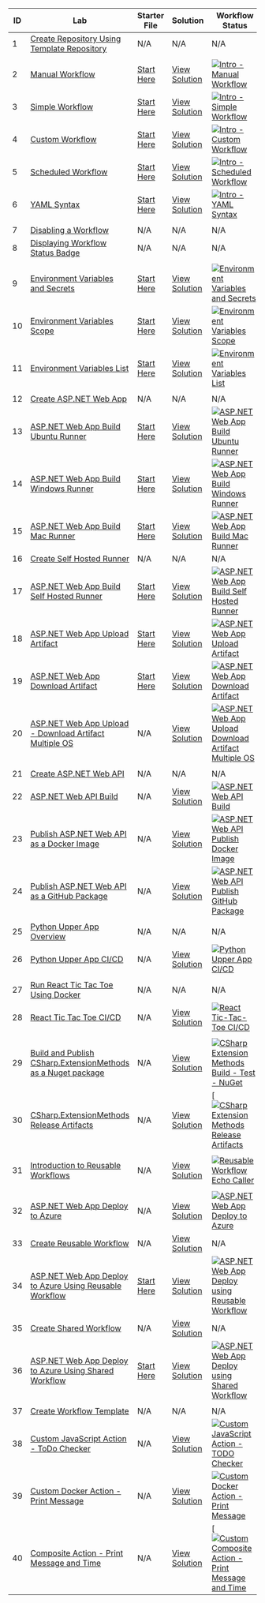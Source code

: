 | ID  | Lab                                                | Starter File                                     | Solution                                      | Workflow Status                                                                                      |
|-----|----------------------------------------------------|-------------------------------------------------|------------------------------------------------|-------------------------------------------------------------------------------------------------------|
| 1   | [Create Repository Using Template Repository](./labs/create-repository-using-template-repository-lab.md) | N/A                                              | N/A                                              | N/A                                                                                                  |
|     |            |            |            |            |
| 2   | [Manual Workflow](./labs/intro/intro-manual-workflow-lab.md) | [Start Here](./labs/intro/intro-manual-workflow-starter.md) | [View Solution](./labs/intro/intro-manual-workflow-solution.md) | [![Intro - Manual Workflow](https://github.com/prasadhonrao/github-actions-workshop/actions/workflows/intro-manual-workflow.yml/badge.svg)](https://github.com/prasadhonrao/github-actions-workshop/actions/workflows/intro-manual-workflow.yml) |
| 3   | [Simple Workflow](./labs/intro/intro-simple-workflow-lab.md) | [Start Here](./labs/intro/intro-simple-workflow-starter.md) | [View Solution](./labs/intro/intro-simple-workflow-solution.md) | [![Intro - Simple Workflow](https://github.com/prasadhonrao/github-actions-workshop/actions/workflows/intro-simple-workflow.yml/badge.svg)](https://github.com/prasadhonrao/github-actions-workshop/actions/workflows/intro-simple-workflow.yml) |
| 4   | [Custom Workflow](./labs/intro/intro-custom-workflow-lab.md) | [Start Here](./labs/intro/intro-custom-workflow-starter.md) | [View Solution](./labs/intro/intro-custom-workflow-solution.md) | [![Intro - Custom Workflow](https://github.com/prasadhonrao/github-actions-workshop/actions/workflows/intro-custom-workflow.yml/badge.svg)](https://github.com/prasadhonrao/github-actions-workshop/actions/workflows/intro-custom-workflow.yml) |
| 5   | [Scheduled Workflow](./labs/intro/intro-scheduled-workflow-lab.md) | [Start Here](./labs/intro/intro-scheduled-workflow-starter.md) | [View Solution](./labs/intro/intro-scheduled-workflow-solution.md) | [![Intro - Scheduled Workflow](https://github.com/prasadhonrao/github-actions-workshop/actions/workflows/intro-scheduled-workflow.yml/badge.svg)](https://github.com/prasadhonrao/github-actions-workshop/actions/workflows/intro-scheduled-workflow.yml) |
| 6   | [YAML Syntax](./labs/intro/intro-yaml-syntax-lab.md) | [Start Here](./labs/intro/intro-yaml-syntax-starter.md) | [View Solution](./labs/intro/intro-yaml-syntax-solution.md) | [![Intro - YAML Syntax](https://github.com/prasadhonrao/github-actions-workshop/actions/workflows/intro-yaml-syntax.yml/badge.svg)](https://github.com/prasadhonrao/github-actions-workshop/actions/workflows/intro-yaml-syntax.yml) |
|     |            |            |            |            |
| 7   | [Disabling a Workflow](./labs/misc/disabling-a-workflow-lab.md) | N/A                                              | N/A                                              | N/A                                                                                                  |
| 8   | [Displaying Workflow Status Badge](./labs/misc/displaying-workflow-status-badge-lab.md) | N/A                                              | N/A                                              | N/A                                                                                                  |
|     |            |            |            |            |
| 9   | [Environment Variables and Secrets](./labs/env-var/env-var-secrets-lab.md) | [Start Here](./labs/env-var/env-var-secrets-starter.md) | [View Solution](./labs/env-var/env-var-secrets-solution.md) | [![Environment Variables and Secrets](https://github.com/prasadhonrao/github-actions-workshop/actions/workflows/env-var-secrets.yml/badge.svg)](https://github.com/prasadhonrao/github-actions-workshop/actions/workflows/env-var-secrets.yml) |
| 10   | [Environment Variables Scope](./labs/env-var/env-var-scope-lab.md) | [Start Here](./labs/env-var/env-var-scope-starter.md) | [View Solution](./labs/env-var/env-var-scope-solution.md) | [![Environment Variables Scope](https://github.com/prasadhonrao/github-actions-workshop/actions/workflows/env-var-scope.yml/badge.svg)](https://github.com/prasadhonrao/github-actions-workshop/actions/workflows/env-var-scope.yml) |
| 11   | [Environment Variables List](./labs/env-var/env-var-list-lab.md) | [Start Here](./labs/env-var/env-var-list-starter.md) | [View Solution](./labs/env-var/env-var-list-solution.md) | [![Environment Variables List](https://github.com/prasadhonrao/github-actions-workshop/actions/workflows/env-var-list.yml/badge.svg)](https://github.com/prasadhonrao/github-actions-workshop/actions/workflows/env-var-list.yml) |
|     |            |            |            |            |
| 12   | [Create ASP.NET Web App](./labs/aspnet-webapp/create-aspnet-webapp-lab.md) | N/A                                              | N/A                                              | N/A                                                                                                  |
| 13   | [ASP.NET Web App Build Ubuntu Runner](./labs/aspnet-webapp/build-ubuntu-runner-lab.md) | [Start Here](./labs/aspnet-webapp/build-ubuntu-runner-starter.md) | [View Solution](./labs/aspnet-webapp/build-ubuntu-runner-solution.md) | [![ASP.NET Web App Build Ubuntu Runner](https://github.com/prasadhonrao/github-actions-workshop/actions/workflows/aspnet-webapp-build-ubuntu-runner.yml/badge.svg)](https://github.com/prasadhonrao/github-actions-workshop/actions/workflows/aspnet-webapp-build-ubuntu-runner.yml) |
| 14   | [ASP.NET Web App Build Windows Runner](./labs/aspnet-webapp/build-windows-runner-lab.md) | [Start Here](./labs/aspnet-webapp/build-windows-runner-starter.md) | [View Solution](./labs/aspnet-webapp/build-windows-runner-solution.md) | [![ASP.NET Web App Build Windows Runner](https://github.com/prasadhonrao/github-actions-workshop/actions/workflows/aspnet-webapp-build-windows-runner.yml/badge.svg)](https://github.com/prasadhonrao/github-actions-workshop/actions/workflows/aspnet-webapp-build-windows-runner.yml) |
| 15   | [ASP.NET Web App Build Mac Runner](./labs/aspnet-webapp/build-mac-runner-lab.md) | [Start Here](./labs/aspnet-webapp/build-mac-runner-starter.md) | [View Solution](./labs/aspnet-webapp/build-mac-runner-solution.md) | [![ASP.NET Web App Build Mac Runner](https://github.com/prasadhonrao/github-actions-workshop/actions/workflows/aspnet-webapp-build-mac-runner.yml/badge.svg)](https://github.com/prasadhonrao/github-actions-workshop/actions/workflows/aspnet-webapp-build-mac-runner.yml) |
| 16   | [Create Self Hosted Runner](./labs/create-self-hosted-runner-lab.md) | N/A                                              | N/A                                              | N/A                                                                                                  |
| 17   | [ASP.NET Web App Build Self Hosted Runner](./labs/aspnet-webapp/build-self-hosted-runner-lab.md) | [Start Here](./labs/aspnet-webapp/build-self-hosted-runner-starter.md) | [View Solution](./labs/aspnet-webapp/build-self-hosted-runner-solution.md) | [![ASP.NET Web App Build Self Hosted Runner](https://github.com/prasadhonrao/github-actions-workshop/actions/workflows/aspnet-webapp-build-self-hosted-runner.yml/badge.svg)](https://github.com/prasadhonrao/github-actions-workshop/actions/workflows/aspnet-webapp-build-self-hosted-runner.yml) |
| 18   | [ASP.NET Web App Upload Artifact](./labs/aspnet-webapp/upload-artifact-lab.md) | [Start Here](./labs/aspnet-webapp/upload-artifact-starter.md) | [View Solution](./labs/aspnet-webapp/upload-artifact-solution.md) | [![ASP.NET Web App Upload Artifact](https://github.com/prasadhonrao/github-actions-workshop/actions/workflows/aspnet-webapp-upload-artifact.yml/badge.svg)](https://github.com/prasadhonrao/github-actions-workshop/actions/workflows/aspnet-webapp-upload-artifact.yml) |
| 19   | [ASP.NET Web App Download Artifact](./labs/aspnet-webapp/download-artifact-lab.md) | [Start Here](./labs/aspnet-webapp/download-artifact-starter.md) | [View Solution](./labs/aspnet-webapp/download-artifact-solution.md) | [![ASP.NET Web App Download Artifact](https://github.com/prasadhonrao/github-actions-workshop/actions/workflows/aspnet-webapp-download-artifact.yml/badge.svg)](https://github.com/prasadhonrao/github-actions-workshop/actions/workflows/aspnet-webapp-download-artifact.yml) |
| 20   | [ASP.NET Web App Upload - Download Artifact Multiple OS](./labs/aspnet-webapp/upload-download-artifact-multiple-os-lab.md) | N/A                                              | [View Solution](./labs/aspnet-webapp/upload-download-artifact-multiple-os-solution.md) | [![ASP.NET Web App Upload Download Artifact Multiple OS](https://github.com/prasadhonrao/github-actions-workshop/actions/workflows/aspnet-webapp-upload-download-artifact-multiple-os.yml/badge.svg)](https://github.com/prasadhonrao/github-actions-workshop/actions/workflows/aspnet-webapp-upload-download-artifact-multiple-os.yml) |
|     |            |            |            |            |
| 21   | [Create ASP.NET Web API](./labs/aspnet-webapi/create-aspnet-webapi-lab.md) | N/A                                              | N/A                                              | N/A                                                                                                  |
| 22   | [ASP.NET Web API Build](./labs/aspnet-webapi/build-lab.md) | N/A                                              | [View Solution](./labs/aspnet-webapi/build-solution.md) | [![ASP.NET Web API Build](https://github.com/prasadhonrao/github-actions-workshop/actions/workflows/aspnet-webapi-build.yml/badge.svg)](https://github.com/prasadhonrao/github-actions-workshop/actions/workflows/aspnet-webapi-build.yml) |
| 23   | [Publish ASP.NET Web API as a Docker Image](./labs/aspnet-webapi/publish-docker-image-lab.md) | N/A                                              | [View Solution](./labs/aspnet-webapi/publish-docker-image-solution.md) | [![ASP.NET Web API Publish Docker Image](https://github.com/prasadhonrao/github-actions-workshop/actions/workflows/aspnet-webapi-publish-docker-image.yml/badge.svg)](https://github.com/prasadhonrao/github-actions-workshop/actions/workflows/aspnet-webapi-publish-docker-image.yml) |
| 24   | [Publish ASP.NET Web API as a GitHub Package](./labs/aspnet-webapi/publish-github-package-lab.md) | N/A                                              | [View Solution](./labs/aspnet-webapi/publish-github-package-solution.md) | [![ASP.NET Web API Publish GitHub Package](https://github.com/prasadhonrao/github-actions-workshop/actions/workflows/aspnet-webapi-publish-github-package.yml/badge.svg)](https://github.com/prasadhonrao/github-actions-workshop/actions/workflows/aspnet-webapi-publish-github-package.yml) |
|     |            |            |            |            |
| 25   | [Python Upper App Overview](./labs/python-upper/python-upper-app-overview.md) | N/A                                              | N/A                                              | N/A                                                                                                  |
| 26   | [Python Upper App CI/CD](./labs/python-upper/python-upper-app-ci-cd-lab.md) | N/A                                              | [View Solution](./labs/python-upper/python-upper-app-ci-cd-solution.md) | [![Python Upper App CI/CD](https://github.com/prasadhonrao/github-actions-workshop/actions/workflows/python-upper-app-ci-cd.yml/badge.svg)](https://github.com/prasadhonrao/github-actions-workshop/actions/workflows/python-upper-app-ci-cd.yml) |
|     |            |            |            |            |
| 27   | [Run React Tic Tac Toe Using Docker](./labs/react-tic-tac-toe/run-react-tic-tac-toe-using-docker.md) | N/A                                              | N/A                                              | N/A                                                                                                  |
| 28   | [React Tic Tac Toe CI/CD](./labs/react-tic-tac-toe/react-tic-tac-toe-ci-cd-lab.md) | N/A                                              | [View Solution](./labs/react-tic-tac-toe/react-tic-tac-toe-ci-cd-solution.md) | [![React Tic-Tac-Toe CI/CD](https://github.com/prasadhonrao/github-actions-workshop/actions/workflows/react-tic-tac-toe-ci-cd.yml/badge.svg)](https://github.com/prasadhonrao/github-actions-workshop/actions/workflows/react-tic-tac-toe-ci-cd.yml) |
|     |            |            |            |            |
| 29   | [Build and Publish CSharp.ExtensionMethods as a Nuget package ](./labs/csharp-extension-methods/csharp-extension-methods-build-test-nuget.md) | N/A                                              | [View Solution](./labs/csharp-extension-methods/csharp-extension-methods-build-test-nuget-solution.md) | [![CSharp Extension Methods Build - Test - NuGet](https://github.com/prasadhonrao/github-actions-workshop/actions/workflows/csharp-extension-methods-build-test-nuget.yml/badge.svg)](https://github.com/prasadhonrao/github-actions-workshop/actions/workflows/csharp-extension-methods-build-test-nuget.yml) |
| 30   | [CSharp.ExtensionMethods Release Artifacts ](./labs/csharp-extension-methods/csharp-extension-methods-release-artifacts.md) | N/A                                              | [View Solution](./labs/csharp-extension-methods/csharp-extension-methods-release-artifacts-solution.md) | [[![CSharp Extension Methods Release Artifacts](https://github.com/prasadhonrao/github-actions-workshop/actions/workflows/csharp-extension-methods-release-artifacts.yml/badge.svg)](https://github.com/prasadhonrao/github-actions-workshop/actions/workflows/csharp-extension-methods-release-artifacts.yml) |
|     |            |            |            |            |
| 31   | [Introduction to Reusable Workflows](./labs/reusable-workflow/reusable-workflow-lab.md) | N/A                                              | [View Solution](./labs/reusable-workflow/reusable-workflow-solution.md) | [![Reusable Workflow Echo Caller](https://github.com/prasadhonrao/github-actions-workshop/actions/workflows/reusable-workflow-echo-caller.yml/badge.svg)](https://github.com/prasadhonrao/github-actions-workshop/actions/workflows/reusable-workflow-echo-caller.yml) |
|     |            |            |            |            |
| 32   | [ASP.NET Web App Deploy to Azure](./labs/aspnet-webapp/deploy-to-azure-lab.md) | N/A                                              | [View Solution](./labs/aspnet-webapp/deploy-to-azure-solution.md) | [![ASP.NET Web App Deploy to Azure](https://github.com/prasadhonrao/github-actions-workshop/actions/workflows/aspnet-webapp-deploy-to-azure.yml/badge.svg)](https://github.com/prasadhonrao/github-actions-workshop/actions/workflows/aspnet-webapp-deploy-to-azure.yml) |
| 33   | [Create Reusable Workflow](./labs/aspnet-webapp/create-reusable-workflow-lab.md) | N/A                                              | [View Solution](./labs/aspnet-webapp/create-reusable-workflow-solution.md) | N/A                                                                                                  |
| 34   | [ASP.NET Web App Deploy to Azure Using Reusable Workflow](./labs/aspnet-webapp/deploy-to-azure-reusable-workflow-lab.md) | [Start Here](./labs/aspnet-webapp/deploy-to-azure-reusable-workflow-starter.md) | [View Solution](./labs/aspnet-webapp/deploy-to-azure-reusable-workflow-solution.md) | [![ASP.NET Web App Deploy using Reusable Workflow](https://github.com/prasadhonrao/github-actions-workshop/actions/workflows/aspnet-webapp-deploy-to-azure-using-reusable-workflow.yml/badge.svg)](https://github.com/prasadhonrao/github-actions-workshop/actions/workflows/aspnet-webapp-deploy-to-azure-using-reusable-workflow.yml) |
| 35   | [Create Shared Workflow](./labs/aspnet-webapp/create-shared-workflow-lab.md) | N/A                                              | [View Solution](./labs/aspnet-webapp/create-shared-workflow-solution.md) | N/A                                                                                                  |
| 36   | [ASP.NET Web App Deploy to Azure Using Shared Workflow](./labs/aspnet-webapp/deploy-to-azure-shared-workflow-lab.md) | [Start Here](./labs/aspnet-webapp/deploy-to-azure-shared-workflow-starter.md) | [View Solution](./labs/aspnet-webapp/deploy-to-azure-shared-workflow-solution.md) | [![ASP.NET Web App Deploy using Shared Workflow](https://github.com/prasadhonrao/github-actions-workshop/actions/workflows/aspnet-webapp-deploy-to-azure-using-shared-workflow.yml/badge.svg)](https://github.com/prasadhonrao/github-actions-workshop/actions/workflows/aspnet-webapp-deploy-to-azure-using-shared-workflow.yml) |
|     |            |            |            |            |
| 37   | [Create Workflow Template](./labs/workflow-templates/create-workflow-templates-lab.md) | N/A                                              | N/A                                              | N/A                                                                                                  |
| 38   | [Custom JavaScript Action - ToDo Checker](./labs/custom-actions/todo-checker-javascript-action-lab.md) | N/A                                              | [View Solution](./labs/custom-actions/todo-checker-javascript-action-solution.md) | [![Custom JavaScript Action - TODO Checker](https://github.com/prasadhonrao/github-actions-workshop/actions/workflows/custom-javascript-action-todo-checker.yml/badge.svg)](https://github.com/prasadhonrao/github-actions-workshop/actions/workflows/custom-javascript-action-todo-checker.yml) |
| 39   | [Custom Docker Action - Print Message](./labs/custom-actions/print-message-docker-action-lab.md) | N/A                                              | [View Solution](./labs/custom-actions/print-message-docker-action-solution.md) | [![Custom Docker Action - Print Message](https://github.com/prasadhonrao/github-actions-workshop/actions/workflows/custom-docker-action-print-message.yml/badge.svg)](https://github.com/prasadhonrao/github-actions-workshop/actions/workflows/custom-docker-action-print-message.yml) |
| 40   | [Composite Action - Print Message and Time](./labs/custom-actions/print-message-and-time-composite-action-lab.md) | N/A                                              | [View Solution](./labs/custom-actions/print-message-and-time-composite-action-solution.md) | [[![Custom Composite Action - Print Message and Time](https://github.com/prasadhonrao/github-actions-workshop/actions/workflows/custom-composite-action-print-message-and-time.yml/badge.svg)](https://github.com/prasadhonrao/github-actions-workshop/actions/workflows/custom-composite-action-print-message-and-time.yml) |
